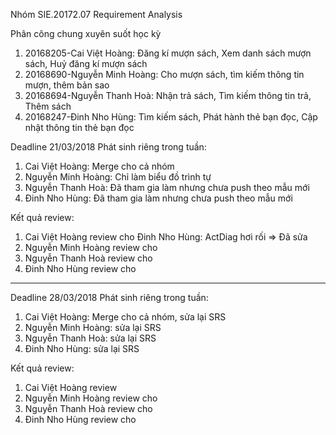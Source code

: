 Nhóm SIE.20172.07
Requirement Analysis

Phân công chung xuyên suốt học kỳ
1. 20168205-Cai Việt Hoàng: Đăng kí mượn sách, Xem danh sách mượn sách, Huỷ đăng kí mượn sách			
2. 20168690-Nguyễn Minh Hoàng: Cho mượn sách, tìm kiếm thông tin mượn, thêm bản sao
3. 20168694-Nguyễn Thanh Hoà: Nhận trả sách, Tìm kiếm thông tin trả, Thêm sách	
4. 20168247-Đinh Nho Hùng: Tìm kiếm sách, Phát hành thẻ bạn đọc, Cập nhật thông tin thẻ bạn đọc	

Deadline 21/03/2018
Phát sinh riêng trong tuần:
1. Cai Việt Hoàng: Merge cho cả nhóm
2. Nguyễn Minh Hoàng: Chỉ làm biểu đồ trình tự
3. Nguyễn Thanh Hoà: Đã tham gia làm nhưng chưa push theo mẫu mới
4. Đinh Nho Hùng: Đã tham gia làm nhưng chưa push theo mẫu mới

Kết quả review:
1. Cai Việt Hoàng review cho Đinh Nho Hùng: ActDiag hơi rối => Đã sửa
2. Nguyễn Minh Hoàng review cho 
3. Nguyễn Thanh Hoà review cho 
4. Đinh Nho Hùng review cho 

***
Deadline 28/03/2018
Phát sinh riêng trong tuần:
1. Cai Việt Hoàng: Merge cho cả nhóm, sửa lại SRS
2. Nguyễn Minh Hoàng: sửa lại SRS
3. Nguyễn Thanh Hoà: sửa lại SRS
4. Đinh Nho Hùng: sửa lại SRS

Kết quả review:
1. Cai Việt Hoàng review 
2. Nguyễn Minh Hoàng review cho 
3. Nguyễn Thanh Hoà review cho 
4. Đinh Nho Hùng review cho 